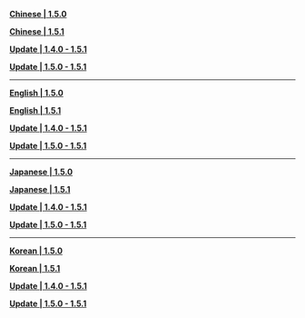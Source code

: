 **[Chinese | 1.5.0](https://autopatchcn.yuanshen.com/client_app/pc_mihoyo/20210428_4f4c4896195a34be/Audio_Chinese_1.5.0.zip)**

**[Chinese | 1.5.1](https://autopatchcn.yuanshen.com/client_app/pc_mihoyo/20210430_ecaaf3c411f5f79f/Audio_Chinese_1.5.1.zip)**

**[Update | 1.4.0 - 1.5.1](https://autopatchcn.yuanshen.com/client_app/update/hk4e_cn/18/zh-cn_1.4.0_1.5.1_diff_aGDpbdqI.zip)**

**[Update | 1.5.0 - 1.5.1](https://autopatchcn.yuanshen.com/client_app/update/hk4e_cn/18/zh-cn_1.5.0_1.5.1_diff_cmYfDP1Z.zip)**

---

**[English | 1.5.0](https://autopatchcn.yuanshen.com/client_app/pc_mihoyo/20210428_4f4c4896195a34be/Audio_English(US)_1.5.0.zip)**

**[English | 1.5.1](https://autopatchcn.yuanshen.com/client_app/pc_mihoyo/20210430_ecaaf3c411f5f79f/Audio_English(US)_1.5.1.zip)**

**[Update | 1.4.0 - 1.5.1](https://autopatchcn.yuanshen.com/client_app/update/hk4e_cn/18/en-us_1.4.0_1.5.1_diff_WJax1DC5.zip)**

**[Update | 1.5.0 - 1.5.1](https://autopatchcn.yuanshen.com/client_app/update/hk4e_cn/18/en-us_1.5.0_1.5.1_diff_cqdVF2Uu.zip)**

---

**[Japanese | 1.5.0](https://autopatchcn.yuanshen.com/client_app/pc_mihoyo/20210428_4f4c4896195a34be/Audio_Japanese_1.5.0.zip)**

**[Japanese | 1.5.1](https://autopatchcn.yuanshen.com/client_app/pc_mihoyo/20210430_ecaaf3c411f5f79f/Audio_Japanese_1.5.1.zip)**

**[Update | 1.4.0 - 1.5.1](https://autopatchcn.yuanshen.com/client_app/update/hk4e_cn/18/ja-jp_1.4.0_1.5.1_diff_NoyS6w8e.zip)**

**[Update | 1.5.0 - 1.5.1](https://autopatchcn.yuanshen.com/client_app/update/hk4e_cn/18/ja-jp_1.5.0_1.5.1_diff_ImbDU7Xl.zip)**

---

**[Korean | 1.5.0](https://autopatchcn.yuanshen.com/client_app/pc_mihoyo/20210428_4f4c4896195a34be/Audio_Korean_1.5.0.zip)**

**[Korean | 1.5.1](https://autopatchcn.yuanshen.com/client_app/pc_mihoyo/20210430_ecaaf3c411f5f79f/Audio_Korean_1.5.1.zip)**

**[Update | 1.4.0 - 1.5.1](https://autopatchcn.yuanshen.com/client_app/update/hk4e_cn/18/ko-kr_1.4.0_1.5.1_diff_EAILoMUd.zip)**

**[Update | 1.5.0 - 1.5.1](https://autopatchcn.yuanshen.com/client_app/update/hk4e_cn/18/ko-kr_1.5.0_1.5.1_diff_OG0V8tk5.zip)**
